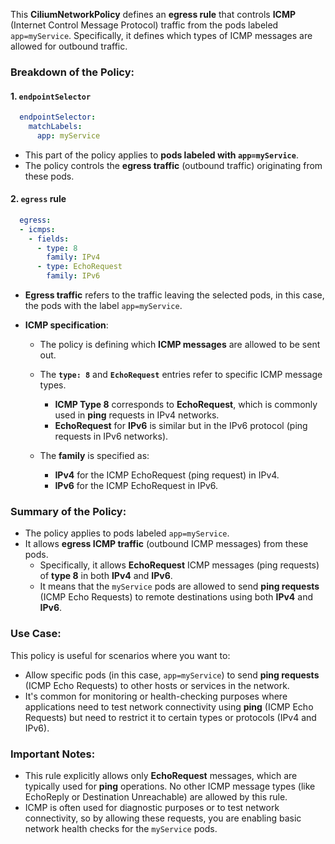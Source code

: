 This **CiliumNetworkPolicy** defines an **egress rule** that controls **ICMP** (Internet Control Message Protocol) traffic from the pods labeled `app=myService`. Specifically, it defines which types of ICMP messages are allowed for outbound traffic.

### **Breakdown of the Policy:**

#### **1. `endpointSelector`**
```yaml
  endpointSelector:
    matchLabels:
      app: myService
```
- This part of the policy applies to **pods labeled with `app=myService`**.
- The policy controls the **egress traffic** (outbound traffic) originating from these pods.

#### **2. `egress` rule**
```yaml
  egress:
  - icmps:
    - fields:
      - type: 8
        family: IPv4
      - type: EchoRequest
        family: IPv6
```
- **Egress traffic** refers to the traffic leaving the selected pods, in this case, the pods with the label `app=myService`.
  
- **ICMP specification**:
  - The policy is defining which **ICMP messages** are allowed to be sent out.
  
  - The **`type: 8`** and **`EchoRequest`** entries refer to specific ICMP message types.
    - **ICMP Type 8** corresponds to **EchoRequest**, which is commonly used in **ping** requests in IPv4 networks.
    - **EchoRequest** for **IPv6** is similar but in the IPv6 protocol (ping requests in IPv6 networks).
  
  - The **family** is specified as:
    - **IPv4** for the ICMP EchoRequest (ping request) in IPv4.
    - **IPv6** for the ICMP EchoRequest in IPv6.

### **Summary of the Policy:**
- The policy applies to pods labeled `app=myService`.
- It allows **egress ICMP traffic** (outbound ICMP messages) from these pods.
  - Specifically, it allows **EchoRequest** ICMP messages (ping requests) of **type 8** in both **IPv4** and **IPv6**.
  - It means that the `myService` pods are allowed to send **ping requests** (ICMP Echo Requests) to remote destinations using both **IPv4** and **IPv6**.

### **Use Case:**
This policy is useful for scenarios where you want to:
- Allow specific pods (in this case, `app=myService`) to send **ping requests** (ICMP Echo Requests) to other hosts or services in the network.
- It's common for monitoring or health-checking purposes where applications need to test network connectivity using **ping** (ICMP Echo Requests) but need to restrict it to certain types or protocols (IPv4 and IPv6).

### **Important Notes:**
- This rule explicitly allows only **EchoRequest** messages, which are typically used for **ping** operations. No other ICMP message types (like EchoReply or Destination Unreachable) are allowed by this rule.
- ICMP is often used for diagnostic purposes or to test network connectivity, so by allowing these requests, you are enabling basic network health checks for the `myService` pods.